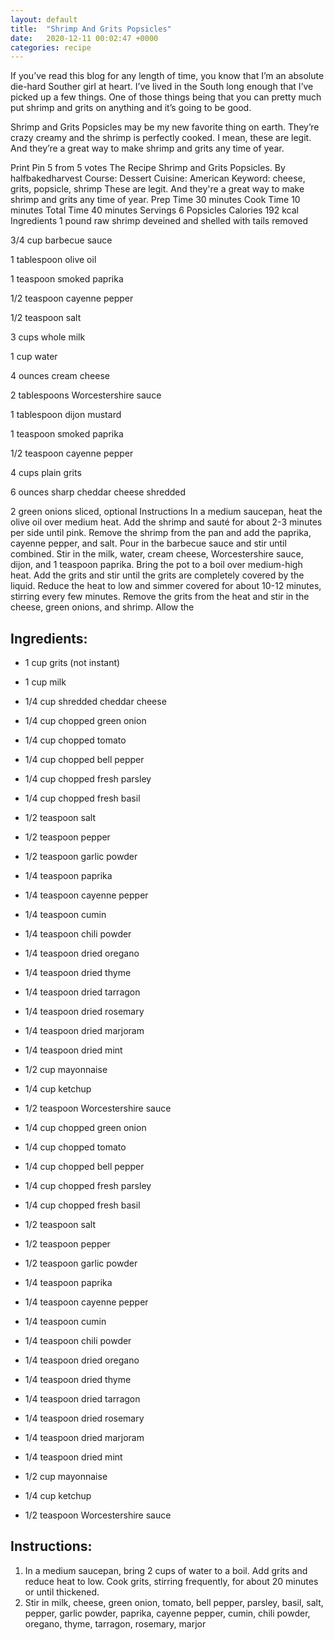 ```yaml
---
layout: default
title:  "Shrimp And Grits Popsicles"
date:   2020-12-11 00:02:47 +0000
categories: recipe
---
```

If you’ve read this blog for any length of time, you know that I’m an absolute die-hard Souther girl at heart. I’ve lived in the South long enough that I’ve picked up a few things. One of those things being that you can pretty much put shrimp and grits on anything and it’s going to be good.

Shrimp and Grits Popsicles may be my new favorite thing on earth. They’re crazy creamy and the shrimp is perfectly cooked. I mean, these are legit. And they’re a great way to make shrimp and grits any time of year.

Print Pin 5 from 5 votes The Recipe Shrimp and Grits Popsicles. By halfbakedharvest Course: Dessert Cuisine: American Keyword: cheese, grits, popsicle, shrimp These are legit. And they're a great way to make shrimp and grits any time of year. Prep Time 30 minutes Cook Time 10 minutes Total Time 40 minutes Servings 6 Popsicles Calories 192 kcal Ingredients 1 pound raw shrimp deveined and shelled with tails removed

3/4 cup barbecue sauce

1 tablespoon olive oil

1 teaspoon smoked paprika

1/2 teaspoon cayenne pepper

1/2 teaspoon salt

3 cups whole milk

1 cup water

4 ounces cream cheese

2 tablespoons Worcestershire sauce

1 tablespoon dijon mustard

1 teaspoon smoked paprika

1/2 teaspoon cayenne pepper

4 cups plain grits

6 ounces sharp cheddar cheese shredded

2 green onions sliced, optional Instructions In a medium saucepan, heat the olive oil over medium heat. Add the shrimp and sauté for about 2-3 minutes per side until pink. Remove the shrimp from the pan and add the paprika, cayenne pepper, and salt. Pour in the barbecue sauce and stir until combined. Stir in the milk, water, cream cheese, Worcestershire sauce, dijon, and 1 teaspoon paprika. Bring the pot to a boil over medium-high heat. Add the grits and stir until the grits are completely covered by the liquid. Reduce the heat to low and simmer covered for about 10-12 minutes, stirring every few minutes. Remove the grits from the heat and stir in the cheese, green onions, and shrimp. Allow the
## Ingredients:

- 1 cup grits (not instant)
- 1 cup milk
- 1/4 cup shredded cheddar cheese

- 1/4 cup chopped green onion
- 1/4 cup chopped tomato
- 1/4 cup chopped bell pepper
- 1/4 cup chopped fresh parsley
- 1/4 cup chopped fresh basil
- 1/2 teaspoon salt
- 1/2 teaspoon pepper
- 1/2 teaspoon garlic powder
- 1/4 teaspoon paprika
- 1/4 teaspoon cayenne pepper
- 1/4 teaspoon cumin
- 1/4 teaspoon chili powder
- 1/4 teaspoon dried oregano
- 1/4 teaspoon dried thyme
- 1/4 teaspoon dried tarragon
- 1/4 teaspoon dried rosemary
- 1/4 teaspoon dried marjoram
- 1/4 teaspoon dried mint
- 1/2 cup mayonnaise
- 1/4 cup ketchup
- 1/2 teaspoon Worcestershire sauce
- 1/4 cup chopped green onion
- 1/4 cup chopped tomato
- 1/4 cup chopped bell pepper
- 1/4 cup chopped fresh parsley
- 1/4 cup chopped fresh basil
- 1/2 teaspoon salt
- 1/2 teaspoon pepper
- 1/2 teaspoon garlic powder
- 1/4 teaspoon paprika
- 1/4 teaspoon cayenne pepper
- 1/4 teaspoon cumin
- 1/4 teaspoon chili powder
- 1/4 teaspoon dried oregano
- 1/4 teaspoon dried thyme
- 1/4 teaspoon dried tarragon
- 1/4 teaspoon dried rosemary
- 1/4 teaspoon dried marjoram
- 1/4 teaspoon dried mint
- 1/2 cup mayonnaise
- 1/4 cup ketchup
- 1/2 teaspoon Worcestershire sauce

## Instructions:

1. In a medium saucepan, bring 2 cups of water to a boil. Add grits and reduce heat to low. Cook grits, stirring frequently, for about 20 minutes or until thickened.
2. Stir in milk, cheese, green onion, tomato, bell pepper, parsley, basil, salt, pepper, garlic powder, paprika, cayenne pepper, cumin, chili powder, oregano, thyme, tarragon, rosemary, marjor